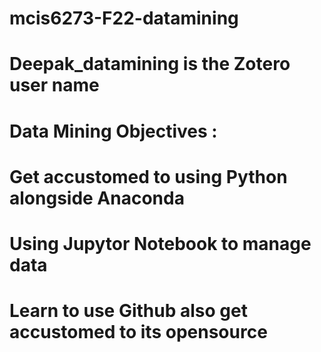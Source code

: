 # mcis6273-F22-datamining
# Deepak_datamining is the Zotero user name
# Data Mining Objectives :
# Get accustomed to using Python alongside Anaconda
# Using Jupytor Notebook to manage data
# Learn to use Github also get accustomed to its opensource
